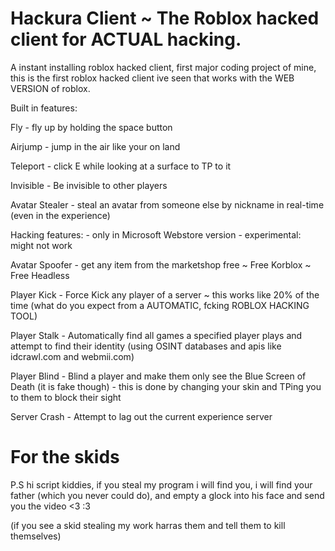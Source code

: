 # Hackura Client ~ The Roblox hacked client for ACTUAL hacking.
A instant installing roblox hacked client, first major coding project of mine, this is the first roblox hacked client ive seen that works with the WEB VERSION of roblox.

Built in features:

Fly - fly up by holding the space button

Airjump - jump in the air like your on land

Teleport - click E while looking at a surface to TP to it

Invisible - Be invisible to other players

Avatar Stealer - steal an avatar from someone else by nickname in real-time (even in the experience)


Hacking features:    - only in Microsoft Webstore version - experimental: might not work

Avatar Spoofer - get any item from the marketshop free ~ Free Korblox ~ Free Headless

Player Kick - Force Kick any player of a server ~ this works like 20% of the time (what do you expect from a AUTOMATIC, fcking ROBLOX HACKING TOOL)

Player Stalk - Automatically find all games a specified player plays and attempt to find their identity (using OSINT databases and apis like idcrawl.com and webmii.com)

Player Blind - Blind a player and make them only see the Blue Screen of Death (it is fake though) - this is done by changing your skin and TPing you to them to block their sight

Server Crash - Attempt to lag out the current experience server

# For the skids
P.S hi script kiddies, if you steal my program i will find you, i will find your father (which you never could do), and empty a glock into his face and send you the video
<3 :3

(if you see a skid stealing my work harras them and tell them to kill themselves)
